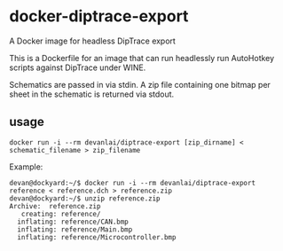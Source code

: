 # docker-diptrace-export
A Docker image for headless DipTrace export

This is a Dockerfile for an image that can run headlessly run AutoHotkey scripts against DipTrace under WINE.

Schematics are passed in via stdin.
A zip file containing one bitmap per sheet in the schematic is returned via stdout.

usage
-----
    docker run -i --rm devanlai/diptrace-export [zip_dirname] < schematic_filename > zip_filename

Example:

    devan@dockyard:~/$ docker run -i --rm devanlai/diptrace-export reference < reference.dch > reference.zip
    devan@dockyard:~/$ unzip reference.zip
    Archive:  reference.zip
       creating: reference/
      inflating: reference/CAN.bmp
	  inflating: reference/Main.bmp
	  inflating: reference/Microcontroller.bmp
